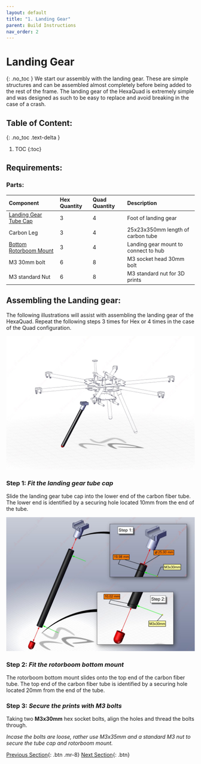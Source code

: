 ```yaml
---
layout: default
title: "1. Landing Gear"
parent: Build Instructions
nav_order: 2
---
```


# Landing Gear
{: .no_toc }
We start our assembly with the landing gear. These are simple structures and can be assembled almost completely before being added to the rest of the frame. The landing gear of the HexaQuad is extremely simple and was designed as such to be easy to replace and avoid breaking in the case of a crash.

## Table of Content:
{: .no_toc .text-delta }

1. TOC
{:toc}

## Requirements: 

### Parts:

| Component              | Hex Quantity | Quad Quantity | Description                          |
|:------------------------|:--------------|:---------------|:--------------------------------------|
| [Landing Gear Tube Cap](https://github.com/landrs-toolkit/LANDRs-Science-Drone/tree/main/Design/MechanicalDesign/LandingGear)               | 3            | 4             | Foot of landing gear                 |
| Carbon Leg             | 3            | 4             | 25x23x350mm length of carbon tube    |
| [Bottom Rotorboom Mount](https://github.com/landrs-toolkit/LANDRs-Science-Drone/tree/main/Design/MechanicalDesign/RotorBoomMounts/NutInsert) | 3            | 4             | Landing gear mount to connect to hub |
| M3 30mm bolt           | 6            | 8             | M3 socket head 30mm bolt             |
| M3 standard Nut        | 6            | 8             | M3 standard nut for 3D prints        |


## Assembling the Landing gear:

The following illustrations will assist with assembling the landing gear of the HexaQuad. Repeat the following steps 3 times for Hex or 4 times in the case of the Quad configuration.

<img alt="CFTube" src="../../Images/BuildInstructions/LandingGear/View2TechDrawing.jpg" width=700>

### Step 1: *Fit the landing gear tube cap*

Slide the landing gear tube cap into the lower end of the carbon fiber tube. The lower end is identified by a securing hole located 10mm from the end of the tube.

<img alt="CFTube" src="../../Images/BuildInstructions/LandingGear/DetailedExploded.jpg" width=700>


### Step 2: *Fit the rotorboom bottom mount*

The rotorboom bottom mount slides onto the top end of the carbon fiber tube. The top end of the carbon fiber tube is identified by a securing hole located 20mm from the end of the tube.

### Step 3: *Secure the prints with M3 bolts*

Taking two **M3x30mm** hex socket bolts, align the holes and thread the bolts through. 

*Incase the bolts are loose, rather use M3x35mm and a standard M3 nut to secure the tube cap and rotorboom mount.*

[Previous Section](../../GettingStarted/BuildInstructions/PrepWork.md){: .btn .mr-8} [Next Section](../../GettingStarted/BuildInstructions/Rotorbooms.md){: .btn}
